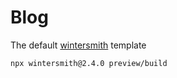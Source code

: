 
# Blog

The default [wintersmith](https://github.com/jnordberg/wintersmith) template

```angular2html
npx wintersmith@2.4.0 preview/build
```